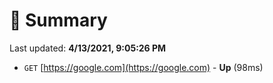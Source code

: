 # 📖 Summary
Last updated: **4/13/2021, 9:05:26 PM**

- `GET` [https://google.com](https://google.com) - **Up** (98ms)
